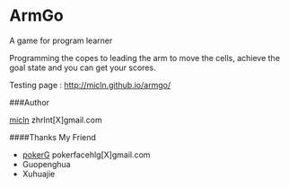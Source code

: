 ArmGo
=====

A game for program learner

Programming the copes to leading the arm to move the cells, achieve the goal state and you can get your scores.

Testing page : http://micln.github.io/armgo/

###Author

[micln](https://github.com/micln) zhrlnt[X]gmail.com

####Thanks My Friend

- [pokerG](https://github.com/pokerG) pokerfacehlg[X]gmail.com
- Guopenghua
- Xuhuajie
